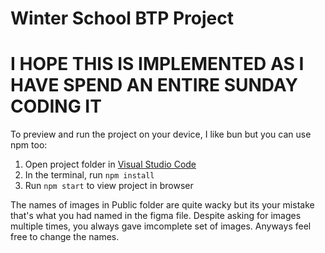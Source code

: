 # Winter School BTP Project

# I HOPE THIS IS IMPLEMENTED AS I HAVE SPEND AN ENTIRE SUNDAY CODING IT

To preview and run the project on your device, I like bun but you can use npm too:

1. Open project folder in <a href="https://code.visualstudio.com/download">Visual Studio Code</a>
2. In the terminal, run `npm install`
3. Run `npm start` to view project in browser

The names of images in Public folder are quite wacky but its your mistake that's what you had named in the figma file. Despite asking for images multiple times, you always gave imcomplete set of images. Anyways feel free to change the names.
